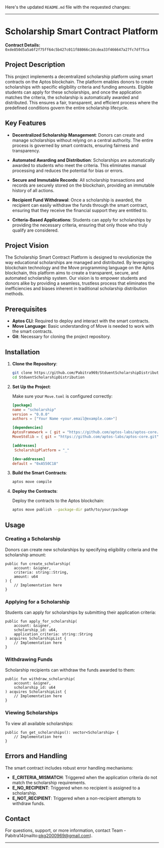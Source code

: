 Here's the updated `README.md` file with the requested changes:

---

# Scholarship Smart Contract Platform

**Contract Details:** `0xde850d5a5a6f2f75ff64c5b427c011f88066c2dcdea33f466647a27fc7df75ca`

## Project Description

This project implements a decentralized scholarship platform using smart contracts on the Aptos blockchain. The platform enables donors to create scholarships with specific eligibility criteria and funding amounts. Eligible students can apply for these scholarships, and once the application matches the criteria, the scholarship is automatically awarded and distributed. This ensures a fair, transparent, and efficient process where the predefined conditions govern the entire scholarship lifecycle.

## Key Features

- **Decentralized Scholarship Management**: Donors can create and manage scholarships without relying on a central authority. The entire process is governed by smart contracts, ensuring fairness and transparency.
  
- **Automated Awarding and Distribution**: Scholarships are automatically awarded to students who meet the criteria. This eliminates manual processing and reduces the potential for bias or errors.

- **Secure and Immutable Records**: All scholarship transactions and records are securely stored on the blockchain, providing an immutable history of all actions.

- **Recipient Fund Withdrawal**: Once a scholarship is awarded, the recipient can easily withdraw the funds through the smart contract, ensuring that they receive the financial support they are entitled to.

- **Criteria-Based Applications**: Students can apply for scholarships by providing the necessary criteria, ensuring that only those who truly qualify are considered.

## Project Vision

The Scholarship Smart Contract Platform is designed to revolutionize the way educational scholarships are managed and distributed. By leveraging blockchain technology and the Move programming language on the Aptos blockchain, this platform aims to create a transparent, secure, and automated scholarship system. Our vision is to empower students and donors alike by providing a seamless, trustless process that eliminates the inefficiencies and biases inherent in traditional scholarship distribution methods.

## Prerequisites

- **Aptos CLI**: Required to deploy and interact with the smart contracts.
- **Move Language**: Basic understanding of Move is needed to work with the smart contracts.
- **Git**: Necessary for cloning the project repository.

## Installation

1. **Clone the Repository**:

   ```sh
   git clone https://github.com/Pabitra969/StduentScholarshipDistribution.git
   cd StduentScholarshipDistribution
   ```

2. **Set Up the Project**:

   Make sure your `Move.toml` is configured correctly:

   ```toml
   [package]
   name = "scholarship"
   version = "0.0.0"
   authors = ["Your Name <your.email@example.com>"]

   [dependencies]
   AptosFramework = { git = "https://github.com/aptos-labs/aptos-core.git", subdir = "aptos-move/framework/aptos-framework", rev = "main" }
   MoveStdlib = { git = "https://github.com/aptos-labs/aptos-core.git", subdir = "aptos-move/framework/move-stdlib", rev = "main" }

   [addresses]
    ScholarshipPlatform = "_"

   [dev-addresses]
   default = "0xA550C18"
   ```

3. **Build the Smart Contracts**:

   ```sh
   aptos move compile
   ```

4. **Deploy the Contracts**:

   Deploy the contracts to the Aptos blockchain:

   ```sh
   aptos move publish --package-dir path/to/your/package
   ```

## Usage

### Creating a Scholarship

Donors can create new scholarships by specifying eligibility criteria and the scholarship amount:

```move
public fun create_scholarship(
    account: &signer,
    criteria: string::String,
    amount: u64
) {
    // Implementation here
}
```

### Applying for a Scholarship

Students can apply for scholarships by submitting their application criteria:

```move
public fun apply_for_scholarship(
    account: &signer,
    scholarship_id: u64,
    application_criteria: string::String
) acquires ScholarshipList {
    // Implementation here
}
```

### Withdrawing Funds

Scholarship recipients can withdraw the funds awarded to them:

```move
public fun withdraw_scholarship(
    account: &signer,
    scholarship_id: u64
) acquires ScholarshipList {
    // Implementation here
}
```

### Viewing Scholarships

To view all available scholarships:

```move
public fun get_scholarships(): vector<Scholarship> {
    // Implementation here
}
```

## Errors and Handling

The smart contract includes robust error handling mechanisms:

- **E_CRITERIA_MISMATCH**: Triggered when the application criteria do not match the scholarship requirements.
- **E_NO_RECIPIENT**: Triggered when no recipient is assigned to a scholarship.
- **E_NOT_RECIPIENT**: Triggered when a non-recipient attempts to withdraw funds.


## Contact

For questions, support, or more information, contact Team - Pabitra14(mailto:pkg2000969@gmail.com).

---

